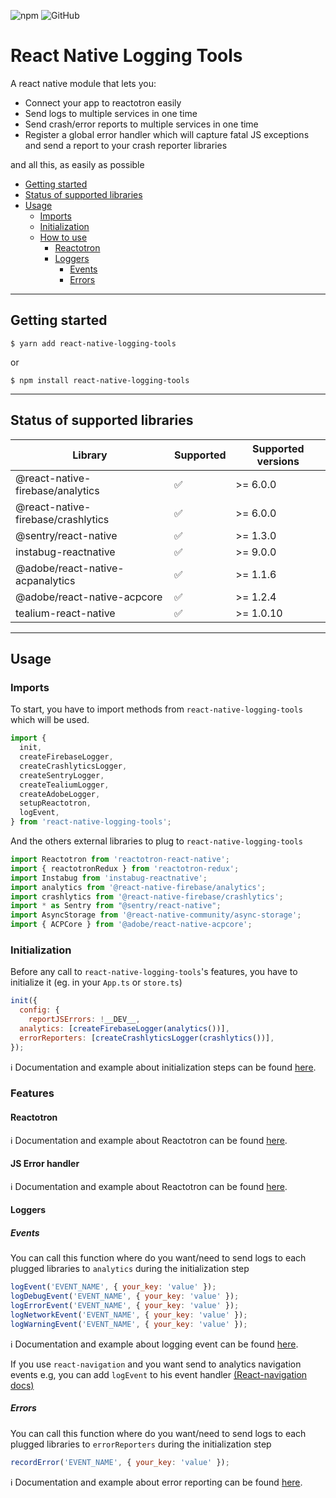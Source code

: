 ![npm](https://img.shields.io/npm/v/react-native-logging-tools.svg)
![GitHub](https://img.shields.io/github/license/imranMnts/react-native-logging-tools.svg)

# React Native Logging Tools

A react native module that lets you:
 - Connect your app to reactotron easily
 - Send logs to multiple services in one time
 - Send crash/error reports to multiple services in one time
 - Register a global error handler which will capture fatal JS exceptions and send a report to your crash reporter libraries

and all this, as easily as possible

- [Getting started](#getting-started)
- [Status of supported libraries](#status-of-supported-libraries)
- [Usage](#usage)
    - [Imports](#imports)
    - [Initialization](#initialization)
    - [How to use](#how-to-use)
        - [Reactotron](#reactotron)
        - [Loggers](#loggers)
            - [Events](#events)
            - [Errors](#errors)

---

## Getting started

`$ yarn add react-native-logging-tools`

or

`$ npm install react-native-logging-tools`

---

## Status of supported libraries

|Library             |Supported        |Supported versions
|----------------|-------------|-------------|
|@react-native-firebase/analytics|:white_check_mark:| \>= 6.0.0
|@react-native-firebase/crashlytics|:white_check_mark:| \>= 6.0.0
|@sentry/react-native|:white_check_mark:| \>= 1.3.0
|instabug-reactnative|:white_check_mark:| \>= 9.0.0
|@adobe/react-native-acpanalytics|:white_check_mark:| \>= 1.1.6
|@adobe/react-native-acpcore|:white_check_mark:| \>= 1.2.4
|tealium-react-native|:white_check_mark:| \>= 1.0.10

---

## Usage

### Imports

To start, you have to import methods from `react-native-logging-tools` which will be used.
```javascript
import {
  init,
  createFirebaseLogger,
  createCrashlyticsLogger,
  createSentryLogger,
  createTealiumLogger,
  createAdobeLogger,
  setupReactotron,
  logEvent,
} from 'react-native-logging-tools';
```

And the others external libraries to plug to `react-native-logging-tools`
```javascript
import Reactotron from 'reactotron-react-native';
import { reactotronRedux } from 'reactotron-redux';
import Instabug from 'instabug-reactnative';
import analytics from '@react-native-firebase/analytics';
import crashlytics from '@react-native-firebase/crashlytics';
import * as Sentry from "@sentry/react-native";
import AsyncStorage from '@react-native-community/async-storage';
import { ACPCore } from '@adobe/react-native-acpcore';
```

### Initialization

Before any call to `react-native-logging-tools`'s features, you have to initialize it (eg. in your `App.ts` or `store.ts`)

```javascript
init({
  config: {
    reportJSErrors: !__DEV__,
  analytics: [createFirebaseLogger(analytics())],
  errorReporters: [createCrashlyticsLogger(crashlytics())],
});
```

:information_source: Documentation and example about initialization steps can be found [here](./REFERENCE_API.md).

### Features

#### Reactotron

:information_source: Documentation and example about Reactotron can be found [here](./REFERENCE_API.md).

#### JS Error handler

:information_source: Documentation and example about Reactotron can be found [here](./REFERENCE_API.md).

#### Loggers

##### Events

You can call this function where do you want/need to send logs to each plugged libraries to `analytics` during the initialization step

```javascript
logEvent('EVENT_NAME', { your_key: 'value' });
logDebugEvent('EVENT_NAME', { your_key: 'value' });
logErrorEvent('EVENT_NAME', { your_key: 'value' });
logNetworkEvent('EVENT_NAME', { your_key: 'value' });
logWarningEvent('EVENT_NAME', { your_key: 'value' });
```

:information_source: Documentation and example about logging event can be found [here](./REFERENCE_API.md).

If you use `react-navigation` and you want send to analytics navigation events e.g, you can add `logEvent` to his event handler [(React-navigation docs)](https://reactnavigation.org/docs/navigation-events/)

##### Errors

You can call this function where do you want/need to send logs to each plugged libraries to `errorReporters` during the initialization step

```javascript
recordError('EVENT_NAME', { your_key: 'value' });
```

:information_source: Documentation and example about error reporting can be found [here](./REFERENCE_API.md).
